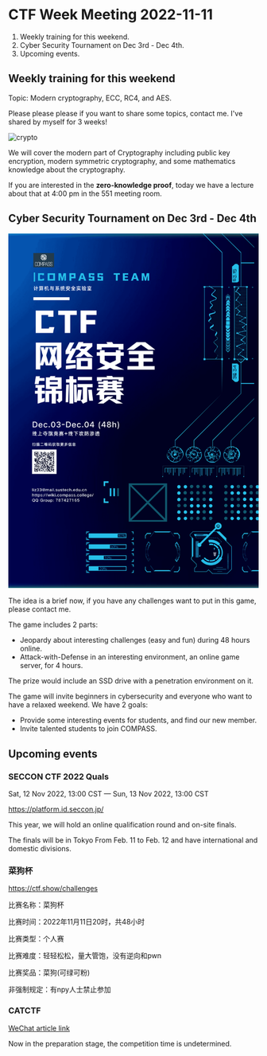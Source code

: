 # CTF Week Meeting 2022-11-11

1. Weekly training for this weekend.
1. Cyber Security Tournament on Dec 3rd - Dec 4th.
1. Upcoming events.

## Weekly training for this weekend

Topic: Modern cryptography, ECC, RC4, and AES.

Please please please if you want to share some topics, contact me. I've shared by myself for 3 weeks!

![crypto](https://teambi0s.gitlab.io/bi0s-wiki/crypto/img/crypto.png)

We will cover the modern part of Cryptography including public key encryption, modern symmetric cryptography, and some mathematics knowledge about the cryptography.

If you are interested in the **zero-knowledge proof**, today we have a lecture about that at 4:00 pm in the 551 meeting room.

## Cyber Security Tournament on Dec 3rd - Dec 4th

![poster](../../assets/CTF网络安全锦标赛2022.png)

The idea is a brief now, if you have any challenges want to put in this game, please contact me.

The game includes 2 parts:

* Jeopardy about interesting challenges (easy and fun) during 48 hours online.
* Attack-with-Defense in an interesting environment, an online game server, for 4 hours.

The prize would include an SSD drive with a penetration environment on it.

The game will invite beginners in cybersecurity and everyone who want to have a relaxed weekend. We have 2 goals:

* Provide some interesting events for students, and find our new member.
* Invite talented students to join COMPASS.

## Upcoming events

### SECCON CTF 2022 Quals

Sat, 12 Nov 2022, 13:00 CST — Sun, 13 Nov 2022, 13:00 CST

https://platform.id.seccon.jp/

This year, we will hold an online qualification round and on-site finals.

The finals will be in Tokyo From Feb. 11 to Feb. 12 and have international and domestic divisions.

### 菜狗杯

https://ctf.show/challenges

比赛名称：菜狗杯

比赛时间：2022年11月11日20时，共48小时

比赛类型：个人赛

比赛难度：轻轻松松，量大管饱，没有逆向和pwn

比赛奖品：菜狗(可绿可粉)

非强制规定：有npy人士禁止参加

### CATCTF

[WeChat article link](https://mp.weixin.qq.com/s?__biz=MjM5NDU3MjExNw==&mid=2247508234&idx=1&sn=4c39b2e6267e11fb8fa3c2351ff4411c&chksm=a687533091f0da268f4eeea4027d6022cf34687161a7481598fe2f09d0d723bc0f7bbdceae51&mpshare=1&scene=23&srcid=1111hs1LoYDYYLqMpGeQb5fA&sharer_sharetime=1668151357383&sharer_shareid=e090099e1f84145c26d4ec5fa4a73e51#rd)

Now in the preparation stage, the competition time is undetermined.
